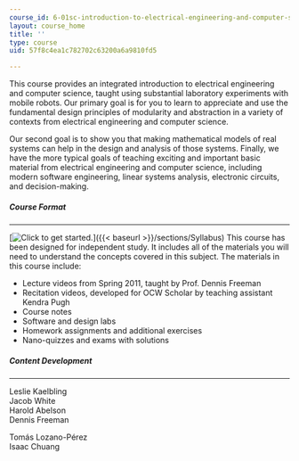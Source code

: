 ```yaml
---
course_id: 6-01sc-introduction-to-electrical-engineering-and-computer-science-i-spring-2011
layout: course_home
title: ''
type: course
uid: 57f8c4ea1c782702c63200a6a9810fd5

---
```

This course provides an integrated introduction to electrical engineering and computer science, taught using substantial laboratory experiments with mobile robots. Our primary goal is for you to learn to appreciate and use the fundamental design principles of modularity and abstraction in a variety of contexts from electrical engineering and computer science.

Our second goal is to show you that making mathematical models of real systems can help in the design and analysis of those systems. Finally, we have the more typical goals of teaching exciting and important basic material from electrical engineering and computer science, including modern software engineering, linear systems analysis, electronic circuits, and decision-making.
##### Course Format

* * *

[![Click to get started.](/images/button_start.png)]({{< baseurl >}}/sections/Syllabus) This course has been designed for independent study. It includes all of the materials you will need to understand the concepts covered in this subject. The materials in this course include:

*   Lecture videos from Spring 2011, taught by Prof. Dennis Freeman
*   Recitation videos, developed for OCW Scholar by teaching assistant Kendra Pugh
*   Course notes
*   Software and design labs
*   Homework assignments and additional exercises
*   Nano-quizzes and exams with solutions

##### Content Development

* * *

Leslie Kaelbling  
Jacob White  
Harold Abelson  
Dennis Freeman

Tomás Lozano-Pérez  
Isaac Chuang